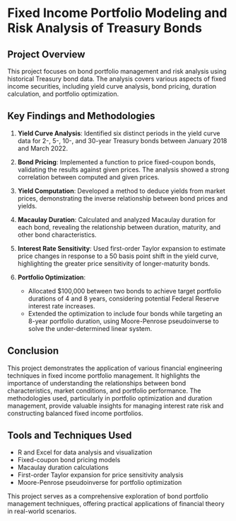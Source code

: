 # Fixed Income Portfolio Modeling and Risk Analysis of Treasury Bonds

## Project Overview
This project focuses on bond portfolio management and risk analysis using historical Treasury bond data. The analysis covers various aspects of fixed income securities, including yield curve analysis, bond pricing, duration calculation, and portfolio optimization.

## Key Findings and Methodologies

1. **Yield Curve Analysis**: Identified six distinct periods in the yield curve data for 2-, 5-, 10-, and 30-year Treasury bonds between January 2018 and March 2022.

2. **Bond Pricing**: Implemented a function to price fixed-coupon bonds, validating the results against given prices. The analysis showed a strong correlation between computed and given prices.

3. **Yield Computation**: Developed a method to deduce yields from market prices, demonstrating the inverse relationship between bond prices and yields.

4. **Macaulay Duration**: Calculated and analyzed Macaulay duration for each bond, revealing the relationship between duration, maturity, and other bond characteristics.

5. **Interest Rate Sensitivity**: Used first-order Taylor expansion to estimate price changes in response to a 50 basis point shift in the yield curve, highlighting the greater price sensitivity of longer-maturity bonds.

6. **Portfolio Optimization**: 
   - Allocated $100,000 between two bonds to achieve target portfolio durations of 4 and 8 years, considering potential Federal Reserve interest rate increases.
   - Extended the optimization to include four bonds while targeting an 8-year portfolio duration, using Moore-Penrose pseudoinverse to solve the under-determined linear system.

## Conclusion
This project demonstrates the application of various financial engineering techniques in fixed income portfolio management. It highlights the importance of understanding the relationships between bond characteristics, market conditions, and portfolio performance. The methodologies used, particularly in portfolio optimization and duration management, provide valuable insights for managing interest rate risk and constructing balanced fixed income portfolios.

## Tools and Techniques Used
- R and Excel for data analysis and visualization
- Fixed-coupon bond pricing models
- Macaulay duration calculations
- First-order Taylor expansion for price sensitivity analysis
- Moore-Penrose pseudoinverse for portfolio optimization

This project serves as a comprehensive exploration of bond portfolio management techniques, offering practical applications of financial theory in real-world scenarios.
